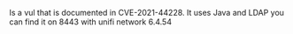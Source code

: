 Is a vul that is documented in CVE-2021-44228. It uses Java and LDAP
you can find it on 8443 with unifi network 6.4.54



